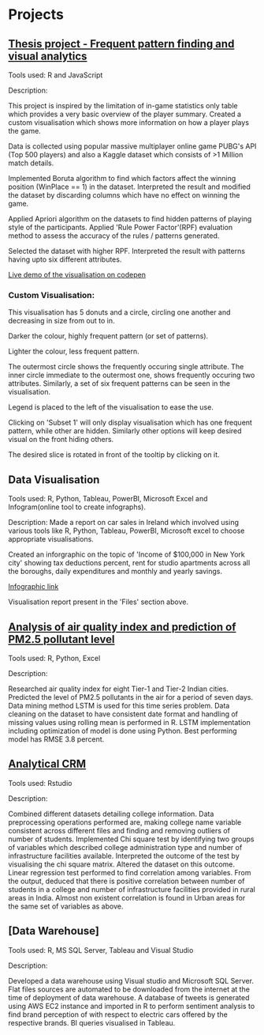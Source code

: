 # Projects

## [Thesis project - Frequent pattern finding and visual analytics](https://github.com/swapnil-sarda/projects/tree/Thesis)
Tools used: R and JavaScript

Description:

This project is inspired by the limitation of in-game statistics only table which provides a very basic overview of the player summary. 
Created a custom visualisation which shows more information on how a player plays the game.

Data is collected using popular massive multiplayer online game PUBG's API (Top 500 players) and also a Kaggle dataset which consists of >1 Million match details.

Implemented Boruta algorithm to find which factors affect the winning position (WinPlace == 1) in the dataset. Interpreted the result and modified the dataset by discarding columns which have no effect on winning the game.

Applied Apriori algorithm on the datasets to find hidden patterns of playing style of the participants. Applied 'Rule Power Factor'(RPF) evaluation method to assess the accuracy of the rules / patterns generated.

Selected the dataset with higher RPF. Interpreted the result with patterns having upto six different attributes.

[Live demo of the visualisation on codepen](https://codepen.io/swapnil-sarda/pen/JjjvZwz)

### Custom Visualisation: 
This visualisation has 5 donuts and a circle, circling one another and decreasing in size from out to in. 

Darker the colour, highly frequent pattern (or set of patterns).

Lighter the colour, less frequent pattern.

The outermost circle shows the frequently occuring single attribute.
The inner circle immediate to the outermost one, shows frequently occuring two attributes. 
Similarly, a set of six frequent patterns can be seen in the visualisation.

Legend is placed to the left of the visualisation to ease the use.

Clicking on 'Subset 1' will only display visualisation which has one frequent pattern, while other are hidden.
Similarly other options will keep desired visual on the front hiding others.

The desired slice is rotated in front of the tooltip by clicking on it.


## Data Visualisation

Tools used: R, Python, Tableau, PowerBI, Microsoft Excel and Infogram(online tool to create infographs).

Description: 
Made a report on car sales in Ireland which involved using various tools like R, Python, Tableau, PowerBI, Microsoft excel to choose appropriate visualisations.

Created an inforgraphic on the topic of 'Income of $100,000 in New York city' showing tax deductions percent, rent for studio apartments across all the boroughs, daily expenditures and monthly and yearly savings.

[Infographic link](https://ibb.co/prMBjdN)

Visualisation report present in the 'Files' section above.


## [Analysis of air quality index and prediction of PM2.5 pollutant level](https://github.com/swapnil-sarda/projects/tree/Machine-learning)

Tools used:	R, Python, Excel

Description: 

Researched air quality index for eight Tier-1 and Tier-2 Indian cities. Predicted the level of PM2.5 pollutants in the air for a period of seven days. Data mining method LSTM is used for this time series problem.
Data cleaning on the dataset to have consistent date format and handling of missing values using rolling mean is performed in R.
LSTM implementation including optimization of model is done using Python. Best performing model has RMSE 3.8 percent.


## [Analytical CRM](https://github.com/swapnil-sarda/projects/tree/Analytical-CRM)

Tools used: Rstudio

Description:

Combined different datasets detailing college information.
Data preprocessing operations performed are, making college name variable consistent across different files and finding and removing outliers of number of students.
Implemented Chi square test by identifying two groups of variables which described college administration type and number of infrastructure facilities available.
Interpreted the outcome of the test by visualising the chi square matrix. Altered the dataset on this outcome.
Linear regression test performed to find correlation among variables.
From the output, deduced that there is positive correlation between number of students in a college and number of infrastructure facilities provided in rural areas in India.
Almost non existent correlation is found in Urban areas for the same set of variables as above.


## [Data Warehouse]

Tools used: R, MS SQL Server, Tableau and Visual Studio

Description:

Developed a data warehouse using Visual studio and Microsoft SQL Server. Flat files sources are automated to be downloaded from the internet at the time of deployment of data warehouse.
A database of tweets is generated using AWS EC2 instance and imported in R to perform sentiment analysis to find brand perception of with respect to electric cars offered by the respective brands.
BI queries visualised in Tableau.
